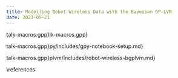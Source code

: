 ```yaml
---
title: Modelling Robot Wireless Data with the Bayesian GP-LVM
date: 2021-05-21
---
```



talk-macros.gpp}lk-macros.gpp}

talk-macros.gpp}py/includes/gpy-notebook-setup.md}

talk-macros.gpp}plvm/includes/robot-wireless-bgplvm.md}

\references
